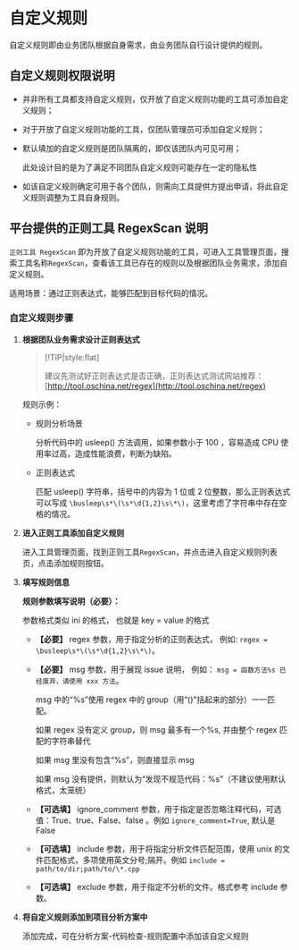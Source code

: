 # 自定义规则

自定义规则即由业务团队根据自身需求，由业务团队自行设计提供的规则。

## 自定义规则权限说明

- 并非所有工具都支持自定义规则，仅开放了自定义规则功能的工具可添加自定义规则；

- 对于开放了自定义规则功能的工具，仅团队管理员可添加自定义规则；

- 默认填加的自定义规则是团队隔离的，即仅该团队内可见可用；

  此处设计目的是为了满足不同团队自定义规则可能存在一定的隐私性

- 如该自定义规则确定可用于各个团队，则需向工具提供方提出申请，将此自定义规则调整为工具自身规则。

## 平台提供的正则工具 RegexScan 说明

`正则工具 RegexScan` 即为开放了自定义规则功能的工具，可进入工具管理页面，搜索工具名称`RegexScan`，查看该工具已存在的规则以及根据团队业务需求，添加自定义规则。

适用场景：通过正则表达式，能够匹配到目标代码的情况。

### 自定义规则步骤

1. **根据团队业务需求设计正则表达式**

   > [!TIP|style:flat]
   >
   > 建议先测试好正则表达式是否正确，正则表达式测试网站推荐：[http://tool.oschina.net/regex](http://tool.oschina.net/regex)

   规则示例：

   - 规则分析场景

     分析代码中的 usleep() 方法调用，如果参数小于 100 ，容易造成 CPU 使用率过高，造成性能浪费，判断为缺陷。

   - 正则表达式

     匹配 usleep() 字符串，括号中的内容为 1 位或 2 位整数，那么正则表达式可以写成 `\busleep\s*\(\s*\d{1,2}\s\*\)`，这里考虑了字符串中存在空格的情况。

2. **进入正则工具添加自定义规则**

   进入工具管理页面，找到正则工具`RegexScan`，并点击进入自定义规则列表页，点击添加规则按钮。

3. **填写规则信息**

   **规则参数填写说明（必要）：**

   参数格式类似 ini 的格式， 也就是 key = value 的格式

   - **【必要】** regex 参数，用于指定分析的正则表达式， 例如: `regex = \busleep\s*\(\s*\d{1,2}\s\*\)`。

   - **【必要】** msg 参数，用于展现 issue 说明， 例如： `msg = 函数方法%s 已经废弃，请使用 xxx 方法`。

     msg 中的“%s”使用 regex 中的 group（用“()"括起来的部分）一一匹配。

     如果 regex 没有定义 group，则 msg 最多有一个%s, 并由整个 regex 匹配的字符串替代

     如果 msg 里没有包含“%s”，则直接显示 msg

     如果 msg 没有提供，则默认为“发现不规范代码：%s”（不建议使用默认格式，太笼统）

   - **【可选填】** ignore_comment 参数，用于指定是否忽略注释代码，可选值：True、true、False、false 。例如 `ignore_comment=True`, 默认是 False

   - **【可选填】** include 参数，用于将指定分析文件匹配范围，使用 unix 的文件匹配格式，多项使用英文分号;隔开。例如 `include = path/to/dir;path/to/\*.cpp`

   - **【可选填】** exclude 参数，用于指定不分析的文件。格式参考 include 参数。

4. **将自定义规则添加到项目分析方案中**

   添加完成，可在分析方案-代码检查-规则配置中添加该自定义规则
